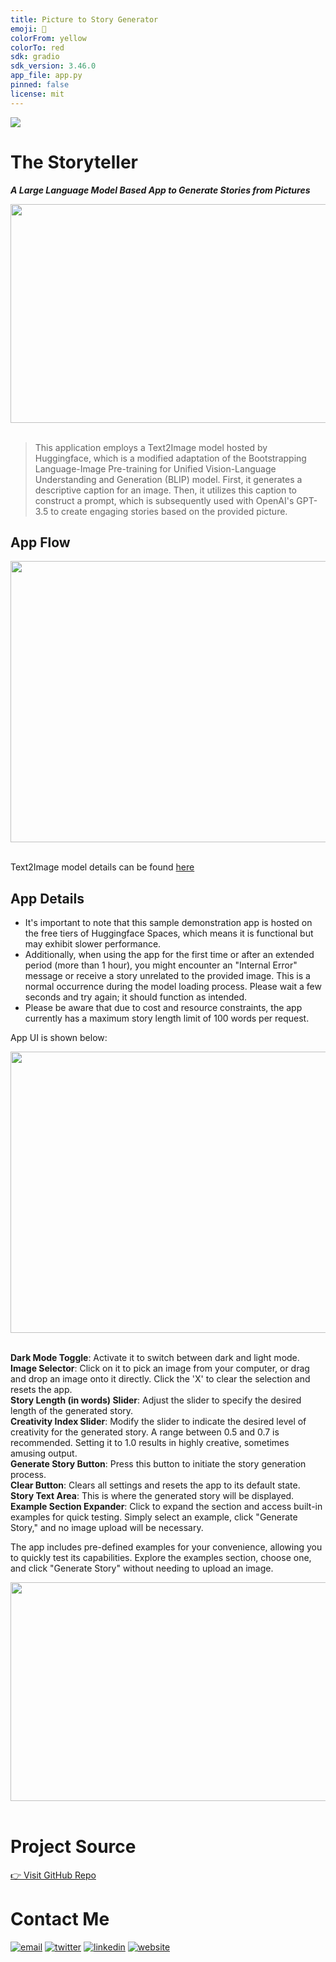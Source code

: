 ```yaml
---
title: Picture to Story Generator 
emoji: 📖
colorFrom: yellow
colorTo: red
sdk: gradio
sdk_version: 3.46.0
app_file: app.py
pinned: false
license: mit
---
```


<a href="https://huggingface.co/spaces/sssingh/pic-to-story"  target="_blank"><img src="https://img.shields.io/badge/click_here_to_open_gradio_app-orange?style=for-the-badge&logo=dependabot"/></a>


# The Storyteller  
***A Large Language Model Based App to Generate Stories from Pictures***

<img src="https://github.com/sssingh/pic-to-story/blob/main/assets/title.jpg?raw=true" width="1000" height="350"/><br><br> 

>This application employs a Text2Image model hosted by Huggingface, which is a modified adaptation of the Bootstrapping Language-Image Pre-training for Unified Vision-Language Understanding and Generation (BLIP) model. First, it generates a descriptive caption for an image. Then, it utilizes this caption to construct a prompt, which is subsequently used with OpenAI's GPT-3.5 to create engaging stories based on the provided picture. 

## App Flow

<img src="https://github.com/sssingh/pic-to-story/blob/main/assets/app-design.png?raw=true" width="1000" height="450"/><br><br> 

Text2Image model details can be found [here](https://huggingface.co/Sof22/image-caption-large-copy)

## App Details 

* It's important to note that this sample demonstration app is hosted on the free tiers of Huggingface Spaces, which means it is functional but may exhibit slower performance.
* Additionally, when using the app for the first time or after an extended period (more than 1 hour), you might encounter an "Internal Error" message or receive a story unrelated to the provided image. This is a normal occurrence during the model loading process. Please wait a few seconds and try again; it should function as intended.
* Please be aware that due to cost and resource constraints, the app currently has a maximum story length limit of 100 words per request.

App UI is shown below:

<img src="https://github.com/sssingh/pic-to-story/blob/main/assets/story-teller-app.png?raw=true" width="1000" height="450"/><br><br> 

**Dark Mode Toggle**: Activate it to switch between dark and light mode.  
**Image Selector**: Click on it to pick an image from your computer, or drag and drop an image onto it directly. Click the 'X' to clear the selection and resets the app.  
**Story Length (in words) Slider**: Adjust the slider to specify the desired length of the generated story.  
**Creativity Index Slider**: Modify the slider to indicate the desired level of creativity for the generated story. A range between 0.5 and 0.7 is recommended. Setting it to 1.0 results in highly creative, sometimes amusing output.  
**Generate Story Button**: Press this button to initiate the story generation process.  
**Clear Button**: Clears all settings and resets the app to its default state.  
**Story Text Area**: This is where the generated story will be displayed.  
**Example Section Expander**: Click to expand the section and access built-in examples for quick testing. Simply select an example, click "Generate Story," and no image upload will be necessary.  

The app includes pre-defined examples for your convenience, allowing you to quickly test its capabilities. Explore the examples section, choose one, and click "Generate Story" without needing to upload an image.

<img src="https://github.com/sssingh/pic-to-story/blob/main/assets/story-teller-examples.png?raw=true" width="1000" height="350"/><br><br> 

# Project Source
[👉 Visit GitHub Repo](https://github.com/sssingh/pic-to-story)

# Contact Me
[![email](https://img.shields.io/badge/Gmail-D14836?style=for-the-badge&logo=gmail&logoColor=white)](mailto:sunil@sunilssingh.me)
[![twitter](https://img.shields.io/badge/twitter-1DA1F2?style=for-the-badge&logo=twitter&logoColor=white)](https://twitter.com/@thesssingh)
[![linkedin](https://img.shields.io/badge/linkedin-0A66C2?style=for-the-badge&logo=linkedin&logoColor=white)](https://www.linkedin.com/in/sssingh/)
[![website](https://img.shields.io/badge/web_site-8B5BE8?style=for-the-badge&logo=ko-fi&logoColor=white)](https://sunilssingh.me)

